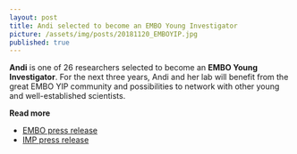 ```yaml
---
layout: post
title: Andi selected to become an EMBO Young Investigator 
picture: /assets/img/posts/20181120_EMBOYIP.jpg
published: true
---
```

**Andi** is one of 26 researchers selected to become an **EMBO Young Investigator**. For the next three years, Andi and her lab will benefit from the great EMBO YIP community and possibilities to network with other young and well-established scientists.

**Read more**

* [EMBO press release](http://embo.org/news/press-releases/2018/embo-welcomes-twenty-six-new-young-investigators)
* [IMP press release](https://www.imp.ac.at/news/detail/article/andrea-pauli-selected-embo-young-investigator/)


